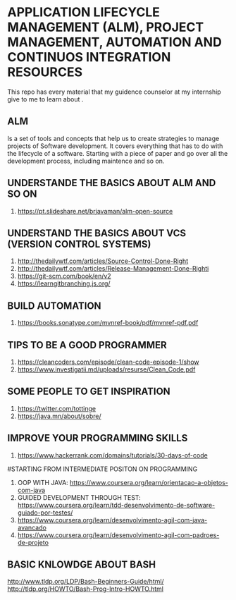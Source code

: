 # APPLICATION LIFECYCLE MANAGEMENT (ALM), PROJECT MANAGEMENT,  AUTOMATION AND CONTINUOS INTEGRATION RESOURCES

This repo has every material that my guidence counselor at my internship give to me to learn about .
## ALM
Is a set of tools and concepts that help us to create strategies to manage projects of Software development. It covers everything that has to do with the lifecycle of a software. Starting with a piece of paper and go over all the development process, including maintence and so on.

## UNDERSTANDE THE BASICS ABOUT ALM AND SO ON
1. https://pt.slideshare.net/brjavaman/alm-open-source

## UNDERSTAND THE BASICS ABOUT VCS (VERSION CONTROL SYSTEMS)
1. http://thedailywtf.com/articles/Source-Control-Done-Right
1. http://thedailywtf.com/articles/Release-Management-Done-Righti
1. https://git-scm.com/book/en/v2
1. https://learngitbranching.js.org/

## BUILD AUTOMATION
1. https://books.sonatype.com/mvnref-book/pdf/mvnref-pdf.pdf


## TIPS TO BE A GOOD PROGRAMMER 
1. https://cleancoders.com/episode/clean-code-episode-1/show
1. https://www.investigatii.md/uploads/resurse/Clean_Code.pdf


## SOME PEOPLE TO GET INSPIRATION 
1. https://twitter.com/tottinge
1. https://java.mn/about/sobre/

## IMPROVE YOUR PROGRAMMING SKILLS 
1. https://www.hackerrank.com/domains/tutorials/30-days-of-code



#STARTING FROM INTERMEDIATE POSITON ON PROGRAMMING
1. OOP WITH JAVA: https://www.coursera.org/learn/orientacao-a-objetos-com-java
1. GUIDED DEVELOPMENT THROUGH TEST: https://www.coursera.org/learn/tdd-desenvolvimento-de-software-guiado-por-testes/
1. https://www.coursera.org/learn/desenvolvimento-agil-com-java-avancado
1. https://www.coursera.org/learn/desenvolvimento-agil-com-padroes-de-projeto

## BASIC KNLOWDGE ABOUT BASH
http://www.tldp.org/LDP/Bash-Beginners-Guide/html/
http://tldp.org/HOWTO/Bash-Prog-Intro-HOWTO.html

